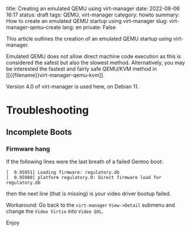 title: Creating an emulated QEMU using virt-manager
date: 2022-08-06 16:17
status: draft
tags: QEMU, virt-manager
category: howto
summary: How to create an emulated QEMU startup using virt-manager
slug: virt-manager-qemu-create
lang: en
private: False

This article outlines the creation of an emulated QEMU startup using virt-manager.

Emulated QEMU does not allow direct machine code execution as this is considered the safest but also the slowest method.  Alternatively, you may be interested the fastest and fairly safe QEMU/KVM method in [[{{filename}}virt-manager-qemu-kvm]].

Version 4.0 of virt-manager is used here, on Debian 11.


# Troubleshooting

## Incomplete Boots

### Firmware hang

If the following lines were the last breath of a failed Gentoo boot:

```console
[  0.95951] Loading firmware: regulatory.db
[  0.95980] platform regulatory.0: Direct firmware load for regulatory.db
```
then the next line (that is missing) is your video driver bootup failed.

Workaround:  Go back to the `virt-manager` `View->Detail` submenu and change the `Video Virtio` into `Video QXL`.


Enjoy
